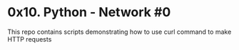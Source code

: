 # 0x10. Python - Network #0
This repo contains scripts demonstrating how to use curl command to make
HTTP requests